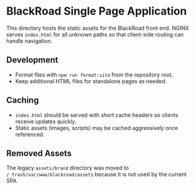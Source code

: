<!-- FILE: /var/www/blackroad/README.md -->

# BlackRoad Single Page Application

This directory hosts the static assets for the BlackRoad front end. NGINX
serves `index.html` for all unknown paths so that client-side routing can
handle navigation.

## Development

- Format files with `npm run format:site` from the repository root.
- Keep additional HTML files for standalone pages as needed.

## Caching

- `index.html` should be served with short cache headers so clients receive
  updates quickly.
- Static assets (images, scripts) may be cached aggressively once referenced.

## Removed Assets

The legacy `assets/brand` directory was moved to `/_trash/var/www/blackroad/assets`
because it is not used by the current SPA.
